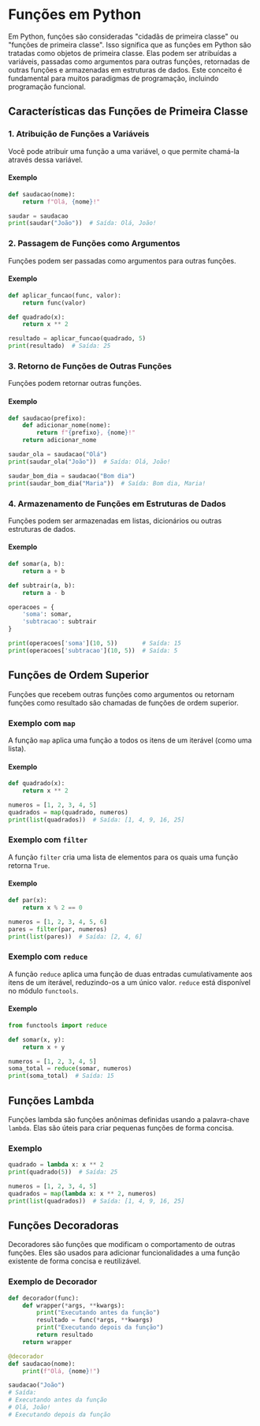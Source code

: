 # Funções em Python

Em Python, funções são consideradas "cidadãs de primeira classe" ou "funções de primeira classe". Isso significa que as funções em Python são tratadas como objetos de primeira classe. Elas podem ser atribuídas a variáveis, passadas como argumentos para outras funções, retornadas de outras funções e armazenadas em estruturas de dados. Este conceito é fundamental para muitos paradigmas de programação, incluindo programação funcional.

## Características das Funções de Primeira Classe

### 1. Atribuição de Funções a Variáveis

Você pode atribuir uma função a uma variável, o que permite chamá-la através dessa variável.

#### Exemplo

```python
def saudacao(nome):
    return f"Olá, {nome}!"

saudar = saudacao
print(saudar("João"))  # Saída: Olá, João!
```

### 2. Passagem de Funções como Argumentos

Funções podem ser passadas como argumentos para outras funções.

#### Exemplo

```python
def aplicar_funcao(func, valor):
    return func(valor)

def quadrado(x):
    return x ** 2

resultado = aplicar_funcao(quadrado, 5)
print(resultado)  # Saída: 25
```

### 3. Retorno de Funções de Outras Funções

Funções podem retornar outras funções.

#### Exemplo

```python
def saudacao(prefixo):
    def adicionar_nome(nome):
        return f"{prefixo}, {nome}!"
    return adicionar_nome

saudar_ola = saudacao("Olá")
print(saudar_ola("João"))  # Saída: Olá, João!

saudar_bom_dia = saudacao("Bom dia")
print(saudar_bom_dia("Maria"))  # Saída: Bom dia, Maria!
```

### 4. Armazenamento de Funções em Estruturas de Dados

Funções podem ser armazenadas em listas, dicionários ou outras estruturas de dados.

#### Exemplo

```python
def somar(a, b):
    return a + b

def subtrair(a, b):
    return a - b

operacoes = {
    'soma': somar,
    'subtracao': subtrair
}

print(operacoes['soma'](10, 5))       # Saída: 15
print(operacoes['subtracao'](10, 5))  # Saída: 5
```

## Funções de Ordem Superior

Funções que recebem outras funções como argumentos ou retornam funções como resultado são chamadas de funções de ordem superior.

### Exemplo com `map`

A função `map` aplica uma função a todos os itens de um iterável (como uma lista).

#### Exemplo

```python
def quadrado(x):
    return x ** 2

numeros = [1, 2, 3, 4, 5]
quadrados = map(quadrado, numeros)
print(list(quadrados))  # Saída: [1, 4, 9, 16, 25]
```

### Exemplo com `filter`

A função `filter` cria uma lista de elementos para os quais uma função retorna `True`.

#### Exemplo

```python
def par(x):
    return x % 2 == 0

numeros = [1, 2, 3, 4, 5, 6]
pares = filter(par, numeros)
print(list(pares))  # Saída: [2, 4, 6]
```

### Exemplo com `reduce`

A função `reduce` aplica uma função de duas entradas cumulativamente aos itens de um iterável, reduzindo-os a um único valor. `reduce` está disponível no módulo `functools`.

#### Exemplo

```python
from functools import reduce

def somar(x, y):
    return x + y

numeros = [1, 2, 3, 4, 5]
soma_total = reduce(somar, numeros)
print(soma_total)  # Saída: 15
```

## Funções Lambda

Funções lambda são funções anônimas definidas usando a palavra-chave `lambda`. Elas são úteis para criar pequenas funções de forma concisa.

### Exemplo

```python
quadrado = lambda x: x ** 2
print(quadrado(5))  # Saída: 25

numeros = [1, 2, 3, 4, 5]
quadrados = map(lambda x: x ** 2, numeros)
print(list(quadrados))  # Saída: [1, 4, 9, 16, 25]
```

## Funções Decoradoras

Decoradores são funções que modificam o comportamento de outras funções. Eles são usados para adicionar funcionalidades a uma função existente de forma concisa e reutilizável.

### Exemplo de Decorador

```python
def decorador(func):
    def wrapper(*args, **kwargs):
        print("Executando antes da função")
        resultado = func(*args, **kwargs)
        print("Executando depois da função")
        return resultado
    return wrapper

@decorador
def saudacao(nome):
    print(f"Olá, {nome}!")

saudacao("João")
# Saída:
# Executando antes da função
# Olá, João!
# Executando depois da função
```